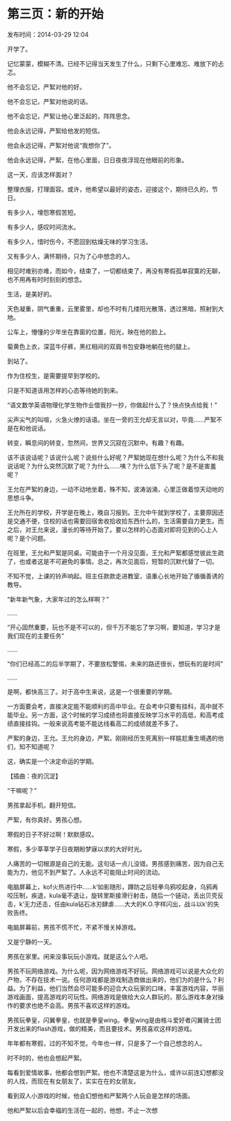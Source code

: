 # 第三页：新的开始


<note>
    <p>
        发布时间：2014-03-29 12:04
    </p>
</note>



开学了。

记忆蒙蒙，模糊不清。已经不记得当天发生了什么，只剩下心里难忘、难放下的忐忑。

他不会忘记，严絮对他的好。

他不会忘记，严絮对他说的话。

他不会忘记，严絮让他心里泛起的，阵阵思念。

他会永远记得，严絮给他发的短信。

他会永远记得，严絮对他说“我想你了”。

他会永远记得，严絮，在他心里面，日日夜夜浮现在他眼前的形象。

这一天，应该怎样面对？

整理衣服，打理面容。或许，他希望以最好的姿态，迎接这个，期待已久的，节日。

有多少人，埋怨寒假苦短。

有多少人，感叹时间流水。

有多少人，惜时伤今，不愿回到枯燥无味的学习生活。

又有多少人，满怀期待，只为了心中想念的人。

相见时难别亦难，而如今，结束了，一切都结束了，再没有寒假孤单寂寞的无聊，也不用再有时时刻刻的想念。

生活，是美好的。

天色凝重，阴气重重，云里雾里，却也不时有几缕阳光散落，透过黑暗，照射到大地。

公车上，懵懂的少年坐在靠窗的位置，阳光，映在他的脸上。

菊黄色上衣，深蓝牛仔裤，黑红相间的双肩书包安静地躺在他的腿上。

到站了。

作为住校生，是需要提早到学校的。

只是不知道该用怎样的心态等待她的到来。

“语文数学英语物理化学生物作业借我抄一抄，你做起什么了？快点快点给我！”

尖声尖气的叫喧，火急火燎的话语。坐在一旁的王允却无言以对，毕竟……严絮不是在和他说话。

转变，瞬息间的转变，忽然间，世界又沉寂在沉默中。有趣？有趣。

该不该说话呢？该说什么呢？说些什么好呢？严絮她现在想什么呢？为什么不和我说话呢？为什么突然沉默了呢？为什么……咦？为什么低下头了呢？是不是害羞呢？

王允在严絮的身边，一动不动地坐着，殊不知，波涛汹涌，心里正做着惊天动地的思想斗争。

王允所在的学校，开学是在晚上，晚自习报到。王允中午就到学校了，主要原因还是交通不便，住校的话也需要回宿舍收拾收拾东西什么的，生活需要自力更生。而之后，对王允来说，漫长的等待开始了。要以怎样的心态面对即将见到的心上人呢？是个问题。

在班里，王允和严絮是同桌。可能由于一个月没见面，王允和严絮都感觉彼此生疏了，也或者这是不可避免的事情。总之，再次见面后，短暂的沉默代替了一切。

不知不觉，上课的铃声响起。班主任款款走进教室，语重心长地开始了循循善诱的教导。

“新年新气象，大家年过的怎么样啊？”

……

“开心固然重要，玩也不是不可以的，但千万不能忘了学习啊，要知道，学习才是我们现在的主要任务”

……

“你们已经高二的后半学期了，不要放松警惕，未来的路还很长，想玩有的是时间”

……

是啊，都快高三了。对于高中生来说，这是一个很重要的学期。

一方面要会考，直接决定能不能顺利的高中毕业。在会考中只要有挂科，高中就不能毕业。另一方面，这个时候的学习成绩也将直接反映学习水平的高低，和高考成绩直接挂钩。一般来说高考能不能达线看高二的成绩就差不多了。

严絮的身边，王允。王允的身边，严絮。刚刚经历生死离别一样尴尬重生境遇的他们，知不知道呢？

这，确实是一个决定命运的学期。

【插曲：夜的沉淀】

“干嘛呢？”

男孩拿起手机，翻开短信。

严絮，有你真好。男孩心想。

寒假的日子不好过啊！默默感叹。

寒假，多少莘莘学子日夜期盼梦寐以求的大好时光。

人痛苦的一切根源是自己的无能。这句话一点儿没错。男孩感到痛苦，因为自己无能为力，他见不到严絮了。人永远不可能阻止时间的流动。

电脑屏幕上，kof火热进行中……k‘如影随形，蹲防之后轻拳乌鸦咬起身，乌鸦再咬压制，疾退，kula毫不退让，旋转里斯接滑行射击，随后一个链动，丢出贝壳反击，k’无力还击，任由kula钻石冰刃肆虐……大大的K.O.字样闪出，战斗以k'的失败告终。

电脑屏幕前，男孩不慌不忙，不紧不慢关掉游戏。

又是宁静的一天。

男孩在家里。闲来没事玩玩小游戏。就是这么个人吧。

男孩不玩网络游戏。为什么呢，因为网络游戏不好玩。网络游戏可以说是大众化的产物，不存在技术一说。任何游戏都是游戏制造商做出来的，他们为的是什么？利益。为了利益，他们当然会尽可能多的迎合大众玩家的口味，丰富游戏内容，华丽游戏画面，提高游戏的可玩性。网络游戏是做给大众人群玩的，那么游戏本身对操作的要求也绝不会高。男孩不喜欢这样的游戏。

男孩玩拳皇，闪翼拳皇，也就是拳皇wing。拳皇wing是由格斗爱好者闪翼骑士团开发出来的flash游戏，做的精美，而且要技术。男孩喜欢这样的游戏。

年年都有寒假，过的不知不觉。今年也一样，只是多了一个自己想念的人。

时不时的，他也会想起严絮。

每看到爱情故事，他都会想到严絮。他也不清楚这是为什么，或许以前连幻想都没的人找，而现在有女朋友了，实实在在的女朋友。

看到双人小游戏的时候，他会幻想他和严絮两个人玩会是怎样的场面。

他和严絮以后会幸福的生活在一起的，他想，不止一次想